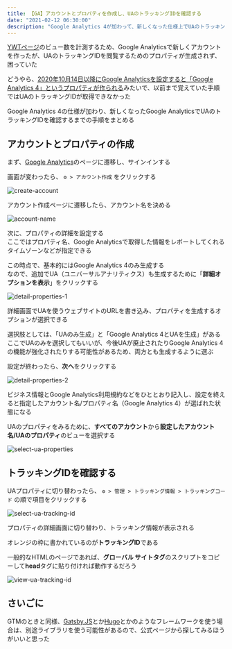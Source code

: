 ```yaml
---
title: 【GA】アカウントとプロパティを作成し、UAのトラッキングIDを確認する
date: "2021-02-12 06:30:00"
description: "Google Analytics 4が加わって、新しくなった仕様上でUAのトラッキングIDを確認する手順をまとめる"
---
```


[YWTページ](https://ywt.expfrom.me/)のビュー数を計測するため、Google Analyticsで新しくアカウントを作ったが、UAのトラッキングIDを閲覧するためのプロパティが生成されず、困っていた

どうやら、[2020年10月14日以降にGoogle Analyticsを設定すると「Google Analytics 4」というプロパティが作られる](https://support.google.com/analytics/answer/10220206)みたいで、以前まで覚えていた手順ではUAのトラッキングIDが取得できなかった


Google Analytics 4の仕様が加わり、新しくなったGoogle AnalyticsでUAのトラッキングIDを確認するまでの手順をまとめる

## アカウントとプロパティの作成

まず、[Google Analytics](https://analytics.google.com/analytics/web/)のページに遷移し、サインインする

画面が変わったら、 `⚙ > アカウント作成` をクリックする

![create-account](create-account.png)

アカウント作成ページに遷移したら、アカウント名を決める

![account-name](account-name.png)

次に、プロパティの詳細を設定する  
ここではプロパティ名、Google Analyticsで取得した情報をレポートしてくれるタイムゾーンなどが指定できる

この時点で、基本的にはGoogle Analytics 4のみ生成する  
なので、追加でUA（ユニバーサルアナリティクス）も生成するために「**詳細オプションを表示**」をクリックする

![detail-properties-1](detail-properties-1.png)

詳細画面でUAを使うウェブサイトのURLを書き込み、プロパティを生成するオプションが選択できる

選択肢としては、「UAのみ生成」と「Google Analytics 4とUAを生成」がある  
ここでUAのみを選択してもいいが、今後UAが廃止されたりGoogle Analytics 4の機能が強化されたりする可能性があるため、両方とも生成するように選ぶ

設定が終わったら、**次へ**をクリックする

![detail-properties-2](detail-properties-2.png)

ビジネス情報とGoogle Analytics利用規約などをひととおり記入し、設定を終えると指定したアカウント名/プロパティ名（Google Analytics 4）が選ばれた状態になる

UAのプロパティをみるために、**すべてのアカウント**から**設定したアカウント名/UAのプロパティ**のビューを選択する

![select-ua-properties](select-ua-properties.png)

## トラッキングIDを確認する

UAプロパティに切り替わったら、 `⚙ > 管理 > トラッキング情報 > トラッキングコード` の順で項目をクリックする

![select-ua-tracking-id](select-ua-tracking-id.png)

プロパティの詳細画面に切り替わり、トラッキング情報が表示される

オレンジの枠に書かれているのが**トラッキングID**である

一般的なHTMLのページであれば、**グローバル サイトタグ**のスクリプトをコピーして**head**タグに貼り付ければ動作するだろう

![view-ua-tracking-id](view-ua-tracking-id.png)

## さいごに

GTMのときと同様、[Gatsby.JS](https://www.gatsbyjs.com/)とか[Hugo](https://gohugo.io/)とかのようなフレームワークを使う場合は、別途ライブラリを使う可能性があるので、公式ページから探してみるほうがいいと思った
